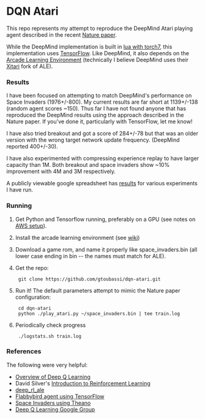 # DQN Atari

This repo represents my attempt to reproduce the DeepMind Atari playing agent described in the recent [Nature paper](http://home.uchicago.edu/~arij/journalclub/papers/2015_Mnih_et_al.pdf).

While the DeepMind implementation is built in [lua with torch7](https://github.com/kuz/DeepMind-Atari-Deep-Q-Learner), this implementation uses [TensorFlow](http://tensorflow.org).  Like DeepMind, it also depends on the [Arcade Learning Environment](http://www.arcadelearningenvironment.org/) (technically I believe DeepMind uses their [Xitari](https://github.com/deepmind/xitari) fork of ALE).

### Results

I have been focused on attempting to match DeepMind's performance on Space Invaders (1976+/-800).  My current results are far short at 1139+/-138 (random agent scores ~150).  Thus far I have not found anyone that has reproduced the DeepMind results using the approach described in the Nature paper.  If you've done it, particularly with TensorFlow, let me know!

I have also tried breakout and got a score of 284+/-78 but that was an older version with the wrong target network update frequency. (DeepMind reported 400+/-30).

I have also experimented with compressing experience replay to have larger capacity than 1M.  Both breakout and space invaders show ~10% improvement with 4M and 3M respectively.

A publicly viewable google spreadsheet has [results](https://docs.google.com/spreadsheets/d/1RZM2qhKQaXaud4S2ILsRVukmiPCjM-xtJTuPRpb96HY/edit#gid=2001383367) for various experiments I have run.

### Running

1. Get Python and Tensorflow running, preferably on a GPU (see notes on [AWS setup](https://github.com/gtoubassi/dqn-atari/wiki/Setting-up-TensorFlow-on-AWS-GPU)).
2. Install the arcade learning environment (see [wiki](https://github.com/gtoubassi/dqn-atari/wiki/Installing-ALE))
3. Download a game rom, and name it properly like space_invaders.bin (all lower case ending in bin -- the names must match for ALE).
4. Get the repo:

        git clone https://github.com/gtoubassi/dqn-atari.git

5. Run it!  The default parameters attempt to mimic the Nature paper configuration:

        cd dqn-atari
	    python ./play_atari.py ~/space_invaders.bin | tee train.log

6. Periodically check progress

        ./logstats.sh train.log

### References

The following were very helpful:

* [Overview of Deep Q Learning](http://www.nervanasys.com/demystifying-deep-reinforcement-learning/)
* David Silver's [Introduction to Reinforcement Learning](https://www.youtube.com/watch?v=2pWv7GOvuf0&list=PL5X3mDkKaJrL42i_jhE4N-p6E2Ol62Ofa)
* [deep_rl_ale](https://github.com/Jabberwockyll/deep_rl_ale)
* [Flabbybird agent using TensorFlow](https://github.com/yenchenlin1994/DeepLearningFlappyBird)
* [Space Invaders using Theano](http://maciejjaskowski.github.io/2016/03/09/space-invaders.html)
* [Deep Q Learning Google Group](https://groups.google.com/forum/#!forum/deep-q-learning)
